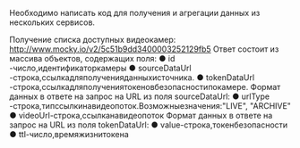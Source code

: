 Необходимо написать код для получения и агрегации данных из нескольких сервисов.

Получение списка доступных видеокамер:
http://www.mocky.io/v2/5c51b9dd3400003252129fb5 Ответ состоит из массива объектов, содержащих поля:
● id​-число,идентификаторкамеры
● sourceDataUrl​-строка,ссылкадляполученияданныхисточника.
● tokenDataUrl​-строка,ссылкадляполучениятокеновбезопасностипокамере.
Формат данных в ответе на запрос на URL из поля ​sourceDataUrl​:
● urlType​-строка,типссылкинавидеопоток.Возможныезначения:​"LIVE",
"ARCHIVE"
● videoUrl​-строка,ссылканавидеопоток
Формат данных в ответе на запрос на URL из поля ​tokenDataUrl​: ● value​-строка,токенбезопасности
● ttl​-число,времяжизнитокена
